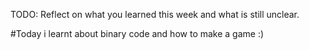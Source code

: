 TODO: Reflect on what you learned this week and what is still unclear.

#Today i learnt about binary code and how to make a game :)
